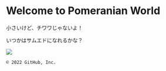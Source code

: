 # Welcome to Pomeranian World



小さいけど、チワワじゃないよ！



いつかはサムエドになれるかな？

 <img src="https://yujitan.github.io/githubpages-test/pome.jpg">

    © 2022 GitHub, Inc.
